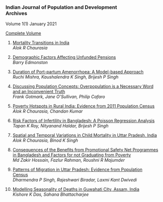 <h3><p>Indian Journal of Population and Development<br>
Archives</h3></p>
Volume 1(1) January 2021

[ Complete Volume ](../assets/ijpd/2021-1/IJPD_Vol_1_1.pdf)

1. [ Mortality Transitions in India ](../assets/ijpd/2021-1/IJPD_Vol_1_1_1.pdf) 
    <br> *Alok R Chaurasia*

2. [ Demographic Factors Affecting Unfunded Pensions ](../assets/ijpd/2021-1/IJPD_Vol_1_1_2.pdf)
    <br> *Barry Edmonston*

3. [ Duration of Port-partum Amenorrhoea: A Model-based Approach ](../assets/ijpd/2021-1/IJPD_Vol_1_1_3.pdf)
    <br> *Ruchi Mishra, Kaushalendra K Singh, Brijesh P Singh*

4. [ Discussing Population Concepts: Overpopulation is a Necessary Word and an Inconvenient Truth ](../assets/ijpd/2021-1/IJPD_Vol_1_1_4.pdf)
    <br> *Frank Gotmark, Jane O'Sullivan, Philip Cafaro*

5. [ Poverty Hotspots in Rural India: Evidence from 2011 Population Census ](../assets/ijpd/2021-1/IJPD_Vol_1_1_5.pdf)
    <br> *Alok R Chaurasia, Chandan Kumar*

6. [ Risk Factors of Infertility in Bangladesh: A Poisson Regression Analysis ](../assets/ijpd/2021-1/IJPD_Vol_1_1_6.pdf)
    <br> *Tapan K Roy, Nityanand Haldar, Brijesh P Singh*

7. [ Spatial and Temporal Variations in Child Mortality in Uttar Pradesh, India ](../assets/ijpd/2021-1/IJPD_Vol_1_1_7.pdf)
    <br> *Alok R Chaurasia, Binod K Singh*

8. [ Consequences of the Benefits from Promotional Safety Net Programmes in Bangladesh and Factors for not Graduating from Poverty ](../assets/ijpd/2021-1/IJPD_Vol_1_1_8.pdf)
    <br> *Md Zakir Hossain, Fazlur Rahman, Roushni R Majumder*

9. [ Patterns of Migration in Uttar Pradesh: Evidence from Population Census ](../assets/ijpd/2021-1/IJPD_Vol_1_1_9.pdf)
    <br> *Dharmendra P Singh, Rajeshwari Biradar, Laxmi Kant Dwivedi*

10. [ Modelling Seasonality of Deaths in Guwahati City, Assam, India ](../assets/ijpd/2021-1/IJPD_Vol_1_1_10.pdf)
    <br> *Kishore K Das, Sahana Bhattacharjee*
